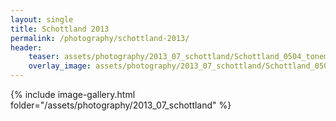 ```yaml
---
layout: single
title: Schottland 2013
permalink: /photography/schottland-2013/
header:
    teaser: assets/photography/2013_07_schottland/Schottland_0504_tonemapped.jpg
    overlay_image: assets/photography/2013_07_schottland/Schottland_0504_tonemapped.jpg
---
```


{% include image-gallery.html folder="/assets/photography/2013_07_schottland" %}